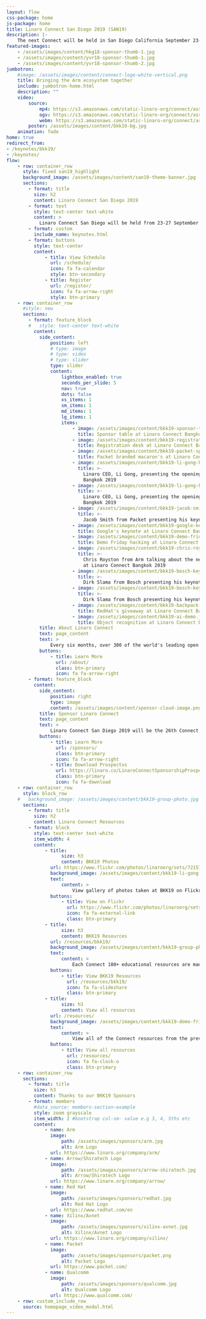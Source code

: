 ```yaml
---
layout: flow
css-package: home
js-package: home
title: Linaro Connect San Diego 2019 (SAN19)
description: |-
    The next Connect will be held in San Diego California September 23-27, 2019. Registration will be announced in May 2019
featured-images:
    - /assets/images/content/hkg18-sponsor-thumb-1.jpg
    - /assets/images/content/yvr18-sponsor-thumb-1.jpg
    - /assets/images/content/yvr18-sponsor-thumb-2.jpg
jumbotron:
    #image: /assets/images/content/connect-logo-white-vertical.png
    title: Bringing the Arm ecosystem together
    include: jumbotron-home.html
    description: ""
    video:
        source:
            mp4: https://s3.amazonaws.com/static-linaro-org/connect/assets/videos/LinaroConnectPromo.mp4
            ogv: https://s3.amazonaws.com/static-linaro-org/connect/assets/videos/LinaroConnectPromo.ogv
            webm: https://s3.amazonaws.com/static-linaro-org/connect/assets/videos/LinaroConnectPromo.webm
        poster: /assets/images/content/bkk19-bg.jpg
    animation: fade
home: true
redirect_from:
- /keynotes/bkk19/
- /keynotes/
flow:
    - row: container_row
      style: fixed san19_highlight
      background_image: /assets/images/content/san19-theme-banner.jpg
      sections:
        - format: title
          size: h2
          content: Linaro Connect San Diego 2019
        - format: text
          style: text-center text-white
          content: >
            Linaro Connect San Diego will be held from 23-27 September 2019. Registration is now open!
        - format: custom
          include_name: keynotes.html
        - format: buttons
          style: text-center
          content:
              - title: View Schedule
                url: /schedule/
                icon: fa fa-calendar
                style: btn-secondary
              - title: Register
                url: /register/
                icon: fa fa-arrow-right
                style: btn-primary
    - row: container_row
      #style: new
      sections:
        - format: feature_block
        #   style: text-center text-white
          content:
            side_content:
                position: left
                # type: image
                # type: video
                # type: slider
                type: slider
                content:
                    lightbox_enabled: true
                    seconds_per_slide: 5
                    nav: true
                    dots: false
                    xs_items: 1
                    sm_items: 1
                    md_items: 1
                    lg_items: 1
                    items:
                        - image: /assets/images/content/bkk19-sponsor-table.jpg
                          title: Sponsor table at Linaro Connect Bangkok 2019
                        - image: /assets/images/content/bkk19-registration-desk.jpg
                          title: Registration desk at Linaro Connect Bangkok 2019
                        - image: /assets/images/content/bkk19-packet-sponsored-food.jpg
                          title: Packet branded macaron's at Linaro Connect Bangkok 2019
                        - image: /assets/images/content/bkk19-li-gong-keynote-linaro-matters.jpg
                          title: >-
                            Linaro CEO, Li Gong, presenting the opening keynote at Linaro Connect
                            Bangkok 2019
                        - image: /assets/images/content/bkk19-li-gong-keynote.jpg
                          title: >-
                            Linaro CEO, Li Gong, presenting the opening keynote at Linaro Connect
                            Bangkok 2019
                        - image: /assets/images/content/bkk19-jacob-smith-packet-keynote.jpg
                          title: >-
                            Jacob Smith from Packet presenting his keynote at Linaro Connect Bangkok 2019
                        - image: /assets/images/content/bkk19-google-keynote.jpg
                          title: Google's keynote at Linaro Connect Bangkok 2019
                        - image: /assets/images/content/bkk19-demo-friday.jpg
                          title: Demo Friday hacking at Linaro Connect Bangkok 2019
                        - image: /assets/images/content/bkk19-chris-royston-arm-developer-talk.jpg
                          title: >-
                            Chris Royston from Arm talking about the new revision of developer.arm.com
                            at Linaro Connect Bangkok 2019
                        - image: /assets/images/content/bkk19-bosch-keynote-2.jpg
                          title: >-
                            Dirk Slama from Bosch presenting his keynote at Linaro Connect Bangkok 2019
                        - image: /assets/images/content/bkk19-bosch-keynote.jpg
                          title: >-
                            Dirk Slama from Bosch presenting his keynote at Linaro Connect Bangkok 2019
                        - image: /assets/images/content/bkk19-backpack-giveaway.jpg
                          title: RedHat's giveaway at Linaro Connect Bangkok 2019.
                        - image: /assets/images/content/bkk19-ai-demo.jpg
                          title: Object recognition at Linaro Connect Bangkok 2019
            title: About Linaro Connect
            text: page_content
            text: >
                Every six months, over 300 of the world's leading open source engineers working on Arm get together for a full week of engineering sessions and hacking at Linaro Connect. The next Connect will be held in San Diego California September 23-27, 2019. Registration is now open!
            buttons:
                - title: Learn More
                  url: /about/
                  class: btn-primary
                  icon: fa fa-arrow-right
        - format: feature_block
          content:
            side_content:
                position: right
                type: image
                content: /assets/images/content/sponsor-cloud-image.png
            title: Sponsor Linaro Connect
            text: page_content
            text: >
                Linaro Connect San Diego 2019 will be the 26th Connect since Linaro started in June 2010. Hundreds of the world’s best Linux on Arm developers come to Linaro Connect each time because they know it is the leading place to meet with the global community and to learn about what is going on in the industry. Sponsorship of the event puts your brand in front of all the event attendees – both the 400+ on-site and all those who participate remotely, as well as the thousands who view the website and social media before, during and after the event.
            buttons:
                - title: Learn More
                  url: /sponsors/
                  class: btn-primary
                  icon: fa fa-arrow-right
                - title: Download Prospectus
                  url: https://linaro.co/LinaroConnectSponsorshipProspectus
                  class: btn-primary
                  icon: fa fa-download
    - row: container_row
      style: block_row
    #   background_image: /assets/images/content/bkk19-group-photo.jpg
      sections:
        - format: title
          size: h2
          content: Linaro Connect Resources
        - format: block
          style: text-center text-white
          item_width: 4
          content:
              - title:
                    size: h3
                    content: BKK19 Photos
                url: https://www.flickr.com/photos/linaroorg/sets/72157695573962940
                background_image: /assets/images/content/bkk19-li-gong-keynote-linaro-matters.jpg
                text:
                    content: >
                        View gallery of photos taken at BKK19 on Flickr.
                buttons:
                    - title: View on Flickr
                      url: https://www.flickr.com/photos/linaroorg/sets/72157695573962940
                      icon: fa fa-external-link
                      class: btn-primary
              - title:
                    size: h3
                    content: BKK19 Resources
                url: /resources/bkk19/
                background_image: /assets/images/content/bkk19-group-photo.jpg
                text:
                    content: >
                        Each Connect 100+ educational resources are made available to the public. See the resources from BKK19.
                buttons:
                    - title: View BKK19 Resources
                      url: /resources/bkk19/
                      icon: fa fa-slideshare
                      class: btn-primary
              - title:
                    size: h3
                    content: View all resources
                url: /resources/
                background_image: /assets/images/content/bkk19-demo-friday.jpg
                text:
                    content: >
                        View all of the Connect resources from the previous Linaro Connect events.
                buttons:
                    - title: View all resources
                      url: /resources/
                      icon: fa fa-clock-o
                      class: btn-primary
    - row: container_row
      sections:
        - format: title
          size: h3
          content: Thanks to our BKK19 Sponsors
        - format: members
          #data_source: members-section-example
          style: zoom grayscale
          item_width: 2 #bootstrap col-sm- value e.g 3, 4, 5ths etc
          content:
              - name: Arm
                image:
                    path: /assets/images/sponsors/arm.jpg
                    alt: Arm Logo
                url: https://www.linaro.org/company/arm/
              - name: Arrow/Shiratech Logo
                image:
                    path: /assets/images/sponsors/arrow-shiratech.jpg
                    alt: Arrow/Shiratech Logo
                url: https://www.linaro.org/company/arrow/
              - name: Red Hat
                image:
                    path: /assets/images/sponsors/redhat.jpg
                    alt: Red Hat Logo
                url: https://www.redhat.com/en
              - name: Xilinx/Avnet
                image:
                    path: /assets/images/sponsors/xilinx-avnet.jpg
                    alt: Xilinx/Avnet Logo
                url: https://www.linaro.org/company/xilinx/
              - name: Packet
                image:
                    path: /assets/images/sponsors/packet.png
                    alt: Packet Logo
                url: https://www.packet.com/
              - name: Qualcomm
                image:
                    path: /assets/images/sponsors/qualcomm.jpg
                    alt: Qualcomm Logo
                url: https://www.qualcomm.com/
    - row: custom_include_row
      source: homepage_video_modal.html
---
```


